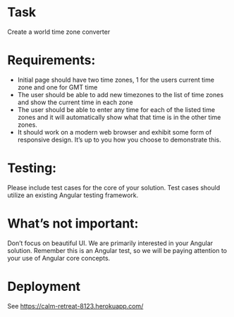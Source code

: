 # Task

Create a world time zone converter

# Requirements:

 - Initial page should have two time zones, 1 for the users current time zone and one for GMT time
 - The user should be able to add new timezones to the list of time zones and show the current time in each zone
 - The user should be able to enter any time for each of the listed time zones and it will automatically show what that time is in the other time zones.
 - It should work on a modern web browser and exhibit some form of responsive design. It’s up to you how you choose to demonstrate this.

# Testing:

Please include test cases for the core of your solution. Test cases should utilize an existing Angular testing framework.

# What’s not important:

Don’t focus on beautiful UI. We are primarily interested in your Angular solution. Remember this is an Angular test, so we will be paying attention to your use of Angular core concepts.

# Deployment

See https://calm-retreat-8123.herokuapp.com/
